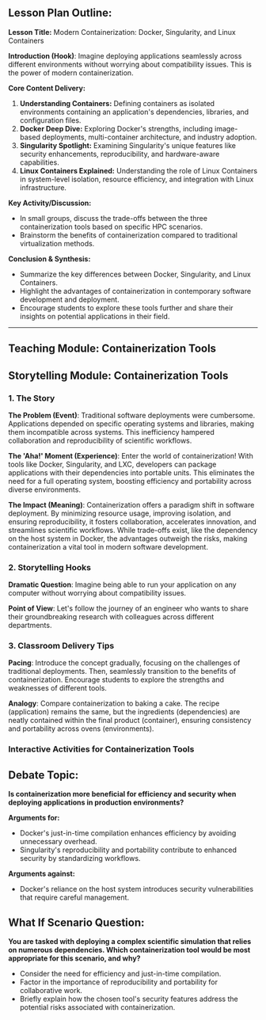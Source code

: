 ## Lesson Plan Outline:

**Lesson Title:** Modern Containerization: Docker, Singularity, and Linux Containers

**Introduction (Hook)**: Imagine deploying applications seamlessly across different environments without worrying about compatibility issues. This is the power of modern containerization.

**Core Content Delivery:**

1. **Understanding Containers:** Defining containers as isolated environments containing an application's dependencies, libraries, and configuration files.
2. **Docker Deep Dive:** Exploring Docker's strengths, including image-based deployments, multi-container architecture, and industry adoption.
3. **Singularity Spotlight:** Examining Singularity's unique features like security enhancements, reproducibility, and hardware-aware capabilities.
4. **Linux Containers Explained:** Understanding the role of Linux Containers in system-level isolation, resource efficiency, and integration with Linux infrastructure.

**Key Activity/Discussion:**

- In small groups, discuss the trade-offs between the three containerization tools based on specific HPC scenarios.
- Brainstorm the benefits of containerization compared to traditional virtualization methods.

**Conclusion & Synthesis:**

- Summarize the key differences between Docker, Singularity, and Linux Containers.
- Highlight the advantages of containerization in contemporary software development and deployment.
- Encourage students to explore these tools further and share their insights on potential applications in their field.


---

## Teaching Module: Containerization Tools
## Storytelling Module: Containerization Tools

### 1. The Story

**The Problem (Event)**: Traditional software deployments were cumbersome. Applications depended on specific operating systems and libraries, making them incompatible across systems. This inefficiency hampered collaboration and reproducibility of scientific workflows.

**The 'Aha!' Moment (Experience)**: Enter the world of containerization! With tools like Docker, Singularity, and LXC, developers can package applications with their dependencies into portable units. This eliminates the need for a full operating system, boosting efficiency and portability across diverse environments.

**The Impact (Meaning)**: Containerization offers a paradigm shift in software deployment. By minimizing resource usage, improving isolation, and ensuring reproducibility, it fosters collaboration, accelerates innovation, and streamlines scientific workflows. While trade-offs exist, like the dependency on the host system in Docker, the advantages outweigh the risks, making containerization a vital tool in modern software development.


### 2. Storytelling Hooks

**Dramatic Question**: Imagine being able to run your application on any computer without worrying about compatibility issues.

**Point of View**: Let's follow the journey of an engineer who wants to share their groundbreaking research with colleagues across different departments.


### 3. Classroom Delivery Tips

**Pacing**: Introduce the concept gradually, focusing on the challenges of traditional deployments. Then, seamlessly transition to the benefits of containerization. Encourage students to explore the strengths and weaknesses of different tools.

**Analogy**: Compare containerization to baking a cake. The recipe (application) remains the same, but the ingredients (dependencies) are neatly contained within the final product (container), ensuring consistency and portability across ovens (environments).

### Interactive Activities for Containerization Tools
## Debate Topic:

**Is containerization more beneficial for efficiency and security when deploying applications in production environments?**

**Arguments for:**
- Docker's just-in-time compilation enhances efficiency by avoiding unnecessary overhead.
- Singularity's reproducibility and portability contribute to enhanced security by standardizing workflows.

**Arguments against:**
- Docker's reliance on the host system introduces security vulnerabilities that require careful management.


## What If Scenario Question:

**You are tasked with deploying a complex scientific simulation that relies on numerous dependencies. Which containerization tool would be most appropriate for this scenario, and why?**

- Consider the need for efficiency and just-in-time compilation.
- Factor in the importance of reproducibility and portability for collaborative work.
- Briefly explain how the chosen tool's security features address the potential risks associated with containerization.